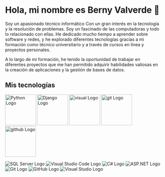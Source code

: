 # Hola, mi nombre es Berny Valverde 👋 



Soy un apasionado técnico informático 
Con un gran interés en la tecnología y la resolución de problemas. Soy un fascinado de las computadoras y todo lo relacionado con ellas. He dedicado mucho tiempo a aprender sobre software y redes, y he explorado diferentes tecnologías  gracias a mi formación como técnico universitario y a través de cursos en línea y proyectos personales. 

A lo largo de mi formación, he tenido la oportunidad de trabajar en diferentes proyectos que me han permitido adquirir habilidades valiosas en la creación de aplicaciones y la gestión de bases de datos.

## Mis tecnologías

<img src="https://www.python.org/static/img/python-logo@2x.png" alt="Python Logo" width="100"/>
<img src="https://www.djangoproject.com/m/img/logos/django-logo-negative.png" alt="Django Logo" width="100"/>
<img src="https://code.visualstudio.com/assets/apple-touch-icon.png" alt="visual Logo" width="100"/>
<img src="https://git-scm.com/images/logos/downloads/Git-Icon-1788C.png" alt="git Logo" width="100"/>
<img src="https://github.githubassets.com/images/modules/logos_page/GitHub-Mark.png" alt="github Logo" width="100"/>


![SQL Server Logo](https://upload.wikimedia.org/wikipedia/en/6/6f/Microsoft_SQL_Server_logo.png)
![Visual Studio Code Logo](https://code.visualstudio.com/assets/apple-touch-icon.png)
![C# Logo](https://upload.wikimedia.org/wikipedia/commons/4/4e/Csharp_Logo.png)
![ASP.NET Logo](https://dotnet.microsoft.com/static/images/logo.png)
![Git Logo](https://git-scm.com/images/logos/downloads/Git-Icon-1788C.png)
![GitHub Logo](https://github.githubassets.com/images/modules/logos_page/GitHub-Mark.png)
![Visual Studio Logo](https://visualstudio.microsoft.com/wp-content/uploads/2021/06/brand-visualstudio-dark.png)




<!--
**Walt3rMel0n/Walt3rMel0n** is a ✨ _special_ ✨ repository because its `README.md` (this file) appears on your GitHub profile.

Here are some ideas to get you started:

- 🔭 I’m currently working on ...
- 🌱 I’m currently learning ...
- 👯 I’m looking to collaborate on ...
- 🤔 I’m looking for help with ...
- 💬 Ask me about ...
- 📫 How to reach me: ...
- 😄 Pronouns: ...
- ⚡ Fun fact: ...
-->
